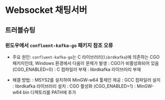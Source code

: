 # Websocket 채팅서버

## 트러블슈팅

### 윈도우에서 `confluent-kafka-go` 패키지 참조 오류

- 주요 원인: `confluent-kafka-go`는 C 라이브러리(`librdkafka`)에 의존하는 CGO 패키지인데, Windows 환경에서 다음이 문제가 발생
  : CGO가 비활성화되어 있음 (CGO_ENABLED=0)
  : C 컴파일러 부재
  : librdkafka 라이브러리 부재

- 해결 방법:
  : MSYS2를 설치하여 MinGW-w64 툴체인 제공
  : GCC 컴파일러 설치
  : librdkafka 라이브러리 설치
  : CGO 활성화 (CGO_ENABLED=1)
  : MinGW-w64 bin 디렉토리를 PATH에 추가
